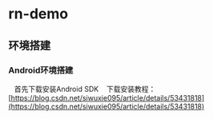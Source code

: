 # rn-demo

## 环境搭建

### Android环境搭建

    首先下载安装Android SDK
    下载安装教程：[https://blog.csdn.net/siwuxie095/article/details/53431818](https://blog.csdn.net/siwuxie095/article/details/53431818)
    
